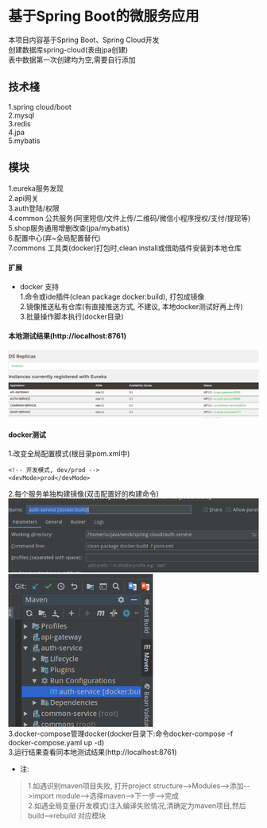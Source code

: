 # 基于Spring Boot的微服务应用

本项目内容基于Spring Boot、Spring Cloud开发  
创建数据库spring-cloud(表由jpa创建)  
表中数据第一次创建均为空,需要自行添加    

## 技术棧
1.spring cloud/boot  
2.mysql  
3.redis  
4.jpa  
5.mybatis  

## 模块  
1.eureka服务发现  
2.api网关  
3.auth登陆/权限  
4.common 公共服务(阿里短信/文件上传/二维码/微信小程序授权/支付/提现等)  
5.shop服务通用增删改查(jpa/mybatis)  
6.配置中心(弃~全局配置替代)  
7.commons 工具类(docker)打包时,clean install或借助插件安装到本地仓库    

#### 扩展  
- docker 支持  
1.命令或ide插件(clean package docker:build), 打包成镜像  
2.镜像推送私有仓库(有直接推送方式, 不建议, 本地docker测试好再上传)  
3.批量操作脚本执行(docker目录)  

#### 本地测试结果(http://localhost:8761)  
![服务发现结果](common-service/static/file/run.png)  

#### docker测试  
1.改变全局配置模式(根目录pom.xml中)  
```
<!-- 开发模式, dev/prod -->
<devMode>prod</devMode>
```
2.每个服务单独构建镜像(双击配置好的构建命令)  
![构建步骤1](common-service/static/file/docker1.png)  
![构建步骤2](common-service/static/file/docker2.png)  
3.docker-compose管理docker(docker目录下:命令docker-compose -f docker-compose.yaml up -d)  
3.运行结果查看同本地测试结果(http://localhost:8761)  

- 注:  
>1.如遇识别maven项目失败, 打开project structure-->Modules-->添加-->import module-->选择maven-->下一步-->完成    
>2.如遇全局变量(开发模式)注入编译失败情况,清确定为maven项目,然后build-->rebuild 对应模块  
  